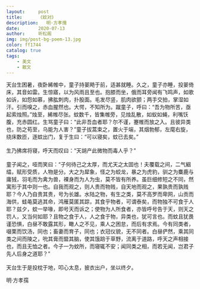 ```yaml
---
layout:     post
title:      《蚊对》
description:   明·方孝孺
date:       2020-07-13
author:     听松阁
img: img/post-bg-poem-13.jpg
color: ff1744
catalog: true
tags:
    - 美文
    - 散文
---
```


天台生困暑，夜卧絺帷中，童子持翣飏于前，适甚就睡。久之，童子亦睡，投翣倚床，其音如雷。生惊寤，以为风雨且至也。抱膝而坐，俄而耳旁闻有飞鸣声，如歌如诉，如怨如慕，拂肱刺肉，扑股面。毛发尽竖，肌肉欲颤；两手交拍，掌湿如汗。引而嗅之，赤血腥然也。大愕，不知所为。蹴童子，呼曰：“吾为物所苦，亟起索烛照。”烛至，絺帷尽张。蚊数千，皆集帷旁，见烛乱散，如蚁如蝇，利嘴饫腹，充赤圆红。生骂童子曰：“此非吾血者耶？尔不谨，蹇帷而放之入。且彼异类也，防之苟至，乌能为人害？”童子拔蒿束之，置火于端，其烟勃郁，左麾右旋，绕床数匝，逐蚊出门，复于生曰：“可以寝矣，蚊已去矣。”
<br><br>
生乃拂席将寝，呼天而叹曰：“天胡产此微物而毒人乎？”
<br><br>
童子闻之，哑而笑曰：“子何待己之太厚，而尤天之太固也！夫覆载之间，二气絪緼，赋形受质，人物是分。大之为犀象，怪之为蛟龙，暴之为虎豹，驯之为麋鹿与庸狨，羽毛而为禽为兽，裸身而为人为虫，莫不皆有所养。虽巨细修短之不同，然寓形于其中则一也。自我而观之，则人贵而物贱，自天地而观之，果孰贵而孰贱耶？今人乃自贵其贵，号为长雄。水陆之物，有生之类，莫不高罗而卑网，山贡而海供，蛙黾莫逃其命，鸿雁莫匿其踪，其食乎物者，可谓泰矣，而物独不可食于人耶？兹夕，蚊一举喙，即号天而诉之；使物为人所食者，亦皆呼号告于天，则天之罚人，又当何如耶？且物之食于人，人之食于物，异类也，犹可言也。而蚊且犹畏谨恐惧，白昼不敢露其形，瞰人之不见，乘人之困怠，而后有求焉。今有同类者，啜栗而饮汤，同也；畜妻而育子，同也；衣冠仪貌，无不同者。白昼俨然，乘其同类之间而陵之，吮其膏而盬其脑，使其饿踣于草野，流离于道路，呼天之声相接也，而且无恤之者。今子一为蚊所，而寝辄不安；闻同类之相，而若无闻，岂君子先人后身之道耶？”
<br><br>
天台生于是投枕于地，叩心太息，披衣出户，坐以终夕。


明·方孝孺